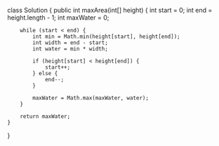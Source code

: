 class Solution {
    public int maxArea(int[] height) {
        int start = 0;
        int end = height.length - 1;
        int maxWater = 0;
        
        while (start < end) {
            int min = Math.min(height[start], height[end]);
            int width = end - start;
            int water = min * width;
            
            if (height[start] < height[end]) {
                start++;
            } else {
                end--;
            }
            
            maxWater = Math.max(maxWater, water);
        }
        
        return maxWater;
    }
}
